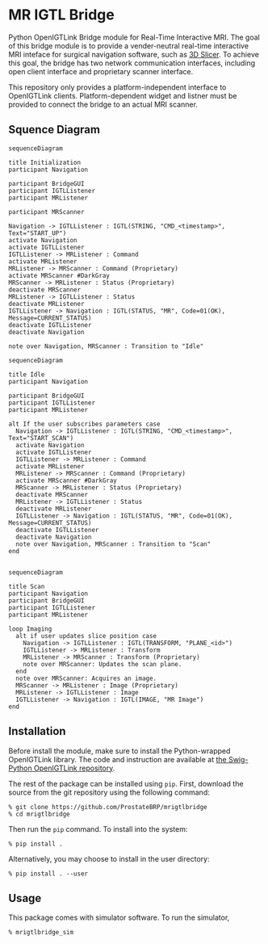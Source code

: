 MR IGTL Bridge
==============
Python OpenIGTLink Bridge module for Real-Time Interactive MRI. The goal of this bridge module is to provide a vender-neutral real-time interactive MRI inteface for surgical navigation software, such as [3D Slicer](https://www.slicer.org/). To achieve this goal, the bridge has two network communication interfaces, including open client interface and proprietary scanner interface. 

This repository only provides a platform-independent interface to OpenIGTLink clients. Platform-dependent widget and listner must be provided to connect the bridge to an actual MRI scanner.


Squence Diagram
---------------

```mermaid
sequenceDiagram

title Initialization
participant Navigation

participant BridgeGUI
participant IGTLListener
participant MRListener

participant MRScanner

Navigation -> IGTLListener : IGTL(STRING, "CMD_<timestamp>", Text="START_UP")
activate Navigation
activate IGTLListener
IGTLListener -> MRListener : Command
activate MRListener
MRListener -> MRScanner : Command (Proprietary)
activate MRScanner #DarkGray
MRScanner -> MRListener : Status (Proprietary)
deactivate MRScanner
MRListener -> IGTLListener : Status
deactivate MRListener
IGTLListener -> Navigation : IGTL(STATUS, "MR", Code=01(OK), Message=CURRENT_STATUS)
deactivate IGTLListener
deactivate Navigation

note over Navigation, MRScanner : Transition to "Idle"

```


```mermaid
sequenceDiagram

title Idle
participant Navigation

participant BridgeGUI
participant IGTLListener
participant MRListener

alt If the user subscribes parameters case
  Navigation -> IGTLListener : IGTL(STRING, "CMD_<timestamp>", Text="START_SCAN")
  activate Navigation
  activate IGTLListener
  IGTLListener -> MRListener : Command
  activate MRListener
  MRListener -> MRScanner : Command (Proprietary)
  activate MRScanner #DarkGray
  MRScanner -> MRListener : Status (Proprietary)
  deactivate MRScanner
  MRListener -> IGTLListener : Status
  deactivate MRListener
  IGTLListener -> Navigation : IGTL(STATUS, "MR", Code=01(OK), Message=CURRENT_STATUS)
  deactivate IGTLListener
  deactivate Navigation
  note over Navigation, MRScanner : Transition to "Scan"
end


```

```mermaid
sequenceDiagram

title Scan
participant Navigation
participant BridgeGUI
participant IGTLListener
participant MRListener

loop Imaging
  alt if user updates slice position case
    Navigation -> IGTLListener : IGTL(TRANSFORM, "PLANE_<id>")
    IGTLListener -> MRListener : Transform
    MRListener -> MRScanner : Transform (Proprietary)
    note over MRScanner: Updates the scan plane.
  end
  note over MRScanner: Acquires an image.
  MRScanner -> MRListener : Image (Proprietary)
  MRListener -> IGTLListener : Image
  IGTLListener -> Navigation : IGTL(IMAGE, "MR Image")
end

```


Installation
------------


Before install the module, make sure to install the Python-wrapped OpenIGTLink library. The code and instruction are available at [the Swig-Python OpenIGTLink repository](https://github.com/tokjun/OpenIGTLink/tree/Swig-Python).

The rest of the package can be installed using `pip`. First, download the source from the git repository using the following command:

~~~~
% git clone https://github.com/ProstateBRP/mrigtlbridge
% cd mrigtlbridge
~~~~

Then run the `pip` command. To install into the system:

~~~~
% pip install . 
~~~~

Alternatively, you may choose to install in the user directory:

~~~~
% pip install . --user
~~~~


Usage
-----

This package comes with simulator software. To run the simulator,

~~~~
% mrigtlbridge_sim
~~~~



